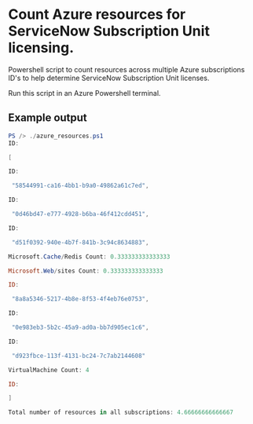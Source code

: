 # Count Azure resources for ServiceNow Subscription Unit licensing.
Powershell script to count resources across multiple Azure subscriptions ID's to help determine ServiceNow Subscription Unit licenses.

Run this script in an Azure Powershell terminal.

## Example output
```powershell
PS /> ./azure_resources.ps1
ID:

[

ID:

 "58544991-ca16-4bb1-b9a0-49862a61c7ed",

ID:

 "0d46bd47-e777-4928-b6ba-46f412cdd451",

ID:

 "d51f0392-940e-4b7f-841b-3c94c8634883",

Microsoft.Cache/Redis Count: 0.333333333333333

Microsoft.Web/sites Count: 0.333333333333333

ID:

 "8a8a5346-5217-4b8e-8f53-4f4eb76e0753",

ID:

 "0e983eb3-5b2c-45a9-ad0a-bb7d905ec1c6",

ID:

 "d923fbce-113f-4131-bc24-7c7ab2144608"

VirtualMachine Count: 4

ID:

]

Total number of resources in all subscriptions: 4.66666666666667
